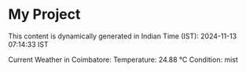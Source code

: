 # My Project

This content is dynamically generated in Indian Time (IST): 2024-11-13 07:14:33 IST


Current Weather in Coimbatore:
Temperature: 24.88 °C
Condition: mist
